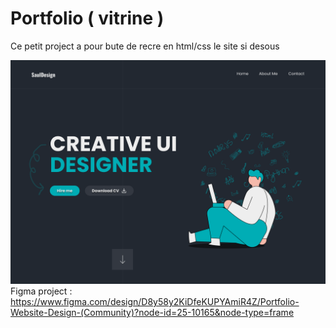 # Portfolio ( vitrine )
Ce petit project a pour bute de recre en html/css le site si desous 

![plot](./Home_Page.png)
Figma project :
 https://www.figma.com/design/D8y58y2KiDfeKUPYAmiR4Z/Portfolio-Website-Design-(Community)?node-id=25-10165&node-type=frame
